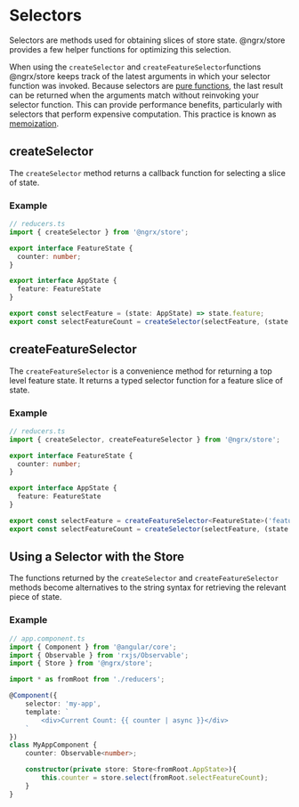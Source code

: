 # Selectors

Selectors are methods used for obtaining slices of store state. @ngrx/store provides a few helper functions for optimizing this selection.

When using the `createSelector` and `createFeatureSelector`functions @ngrx/store keeps track of the latest arguments in which your selector function was invoked. Because selectors are [pure functions](https://en.wikipedia.org/wiki/Pure_function), the last result can be returned when the arguments match without reinvoking your selector function. This can provide performance benefits, particularly with selectors that perform expensive computation. This practice is known as [memoization](https://en.wikipedia.org/wiki/Memoization).

## createSelector

The `createSelector` method returns a callback function for selecting a slice of state. 


### Example

```ts
// reducers.ts
import { createSelector } from '@ngrx/store';

export interface FeatureState {
  counter: number;
}

export interface AppState {
  feature: FeatureState
}

export const selectFeature = (state: AppState) => state.feature;
export const selectFeatureCount = createSelector(selectFeature, (state: FeatureState) => state.counter);
```

## createFeatureSelector

The `createFeatureSelector` is a convenience method for returning a top level feature state. It returns a typed selector function for a feature slice of state.

### Example

```ts
// reducers.ts
import { createSelector, createFeatureSelector } from '@ngrx/store';

export interface FeatureState {
  counter: number;
}

export interface AppState {
  feature: FeatureState
}

export const selectFeature = createFeatureSelector<FeatureState>('feature');
export const selectFeatureCount = createSelector(selectFeature, (state: FeatureState) => state.counter);

```

## Using a Selector with the Store 

The functions returned by the `createSelector` and `createFeatureSelector` methods become alternatives to the string syntax for retrieving the relevant piece of state. 

### Example 

```ts
// app.component.ts
import { Component } from '@angular/core';
import { Observable } from 'rxjs/Observable';
import { Store } from '@ngrx/store';

import * as fromRoot from './reducers';

@Component({
	selector: 'my-app',
	template: `
		<div>Current Count: {{ counter | async }}</div>
	`
})
class MyAppComponent {
	counter: Observable<number>;

	constructor(private store: Store<fromRoot.AppState>){
		this.counter = store.select(fromRoot.selectFeatureCount);
	}
}
```
